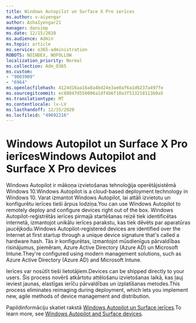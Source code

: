 ```yaml
---
title: Windows Autopilot un Surface X Pro ierīces
ms.author: v-aiyengar
author: AshaIyengar21
manager: dansimp
ms.date: 12/15/2020
ms.audience: Admin
ms.topic: article
ms.service: o365-administration
ROBOTS: NOINDEX, NOFOLLOW
localization_priority: Normal
ms.collection: Adm_O365
ms.custom:
- "9003909"
- "6964"
ms.openlocfilehash: 4124d16aa16a8a4bd24e3ae0af6a1d6237a497fe
ms.sourcegitcommit: ec88047d550006a1df4b6f10a3f513218113b9a5
ms.translationtype: MT
ms.contentlocale: lv-LV
ms.lasthandoff: 12/15/2020
ms.locfileid: "49692216"
---
```

# <a name="windows-autopilot-and-surface-x-pro-devices"></a><span data-ttu-id="79f83-102">Windows Autopilot un Surface X Pro ierīces</span><span class="sxs-lookup"><span data-stu-id="79f83-102">Windows Autopilot and Surface X Pro devices</span></span>

<span data-ttu-id="79f83-103">Windows Autopilot ir mākoņa izvietošanas tehnoloģija operētājsistēmā Windows 10.</span><span class="sxs-lookup"><span data-stu-id="79f83-103">Windows Autopilot is a cloud-based deployment technology in Windows 10.</span></span> <span data-ttu-id="79f83-104">Varat izmantot Windows Autopilot, lai attāli izvietotu un konfigurētu ierīces tieši ārpus lodziņa.</span><span class="sxs-lookup"><span data-stu-id="79f83-104">You can use Windows Autopilot to remotely deploy and configure devices right out of the box.</span></span> <span data-ttu-id="79f83-105">Windows Autopilot-reģistrētās ierīces pirmajā startēšanas reizē tiek identificētas internetā, izmantojot unikālu ierīces parakstu, kas tiek dēvēts par aparatūras jaucējkodu.</span><span class="sxs-lookup"><span data-stu-id="79f83-105">Windows Autopilot-registered devices are identified over the Internet at first startup through a unique device signature that's called a hardware hash.</span></span> <span data-ttu-id="79f83-106">Tās ir konfigurētas, izmantojot mūsdienīgus pārvaldības risinājumus, piemēram, Azure Active Directory (Azure AD) un Microsoft Intune.</span><span class="sxs-lookup"><span data-stu-id="79f83-106">They're configured using modern management solutions, such as Azure Active Directory (Azure AD) and Microsoft Intune.</span></span>

<span data-ttu-id="79f83-107">Ierīces var nosūtīt tieši lietotājiem.</span><span class="sxs-lookup"><span data-stu-id="79f83-107">Devices can be shipped directly to your users.</span></span> <span data-ttu-id="79f83-108">Šis process novērš atkārtotu attēlošanu izvietošanas laikā, kas ļauj ieviest jaunas, elastīgas ierīču pārvaldības un izplatīšanas metodes.</span><span class="sxs-lookup"><span data-stu-id="79f83-108">This process eliminates reimaging during deployment, which lets you implement new, agile methods of device management and distribution.</span></span>

<span data-ttu-id="79f83-109">Papildinformāciju skatiet rakstā [Windows Autopilot un Surface ierīces](https://go.microsoft.com/fwlink/?linkid=2135712).</span><span class="sxs-lookup"><span data-stu-id="79f83-109">To learn more, see [Windows Autopilot and Surface devices](https://go.microsoft.com/fwlink/?linkid=2135712).</span></span>

